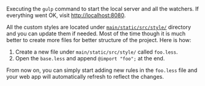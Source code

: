 Executing the `gulp` command to start the local server and all the watchers. If
everything went OK, visit [http://localhost:8080](http://localhost:8080).

All the custom styles are located under
[`main/static/src/style/`](https://github.com/gae-init/gae-init/tree/master/main/static/src/style)
directory and you can update them if needed. Most of the time though it is much
better to create more files for better structure of the project. Here is how:

1. Create a new file under `main/static/src/style/` called `foo.less`.
2. Open the `base.less` and append `@import "foo";` at the end.

From now on, you can simply start adding new rules in the `foo.less` file and
your web app will automatically refresh to reflect the changes.
